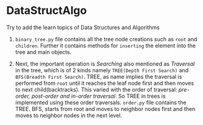 # DataStructAlgo
Try to add the learn topics of Data Structures and Algorithms

1. `binary_tree.py` file contains all the tree node creations such as `root` and `children`. Further it contains methods for `inserting` the element into the tree and main objects.

2. Next, the important operation is *Searching* also mentioned as *Traversal* in the tree, which is of 2 kinds namely `TREE(Depth First Search)` and `BFS(Breadth First Search)`. 
	TREE, as name implies the traversal is performed from `root` until it reaches the leaf node first and then moves to next child(backtracks). This varied with the order of traversal: *pre-order, post-order and in-order traversal*. So TREE in trees is implemented using these order traversals. `order.py` file contains the TREE.
	BFS, starts from root and moves to neighbor nodes first and then moves to neighbor nodes in the next level. 